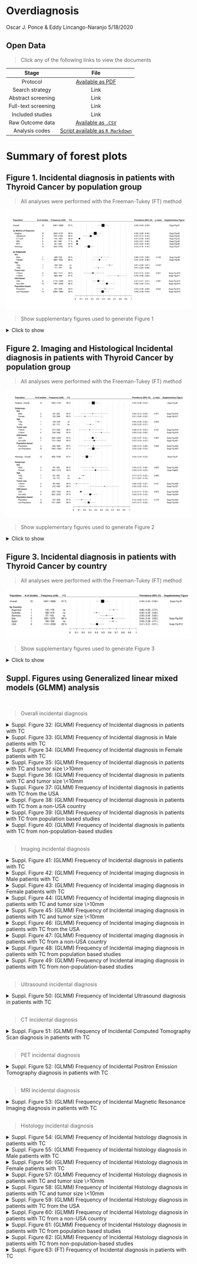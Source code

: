 Overdiagnosis
================
Oscar J. Ponce & Eddy Lincango-Naranjo
5/18/2020

## Open Data

> Click any of the following links to view the documents

|        Stage        |                                                      File                                                      |
| :-----------------: | :------------------------------------------------------------------------------------------------------------: |
|      Protocol       |     [Available as PDF](https://github.com/ponceoscarj/Overdiagnosis/blob/master/1%20Protocol/Protocol.pdf)     |
|   Search strategy   |                                                      Link                                                      |
| Abstract screening  |                                                      Link                                                      |
| Full-text screening |                                                      Link                                                      |
|  Included studies   |                                                      Link                                                      |
|  Raw Outcome data   |  [Available as `.CSV`](https://github.com/ponceoscarj/Overdiagnosis/blob/master/Data/overdiagnosis_excel.csv)  |
|   Analysis codes    | [Script available as `R Markdown`](https://github.com/ponceoscarj/Overdiagnosis/blob/master/Overdiagnosis.Rmd) |

# Summary of forest plots

## Figure 1. Incidental diagnosis in patients with Thyroid Cancer by population group

> All analyses were performed with the Freeman-Tukey (FT) method

![](Output%20Figures/summary_overall_forestplots-1.svg)<!-- -->

> Show supplementary figures used to generate Figure 1

<details>

<summary>Click to show</summary>

  - 
    
    <details>
    
    <summary> Suppl. Figure 1: (FT) Frequency of Incidental diagnosis in
    patients with TC </summary>
    
    <p>
    
    ![](Output%20Figures/ft_incidental_overall-1.svg)<!-- -->
    
    </p>
    
    </details>

  - 
    
    <details>
    
    <summary> Suppl. Figure 2: (FT) Frequency of Incidental imaging
    diagnosis in patients with TC </summary>
    
    <p>
    
    ![](Output%20Figures/ft_imaging_overall-1.svg)<!-- -->
    
    </p>
    
    </details>

  - 
    
    <details>
    
    <summary> Suppl. Figure 3: (FT) Frequency of Incidental Ultrasound
    diagnosis in patients with TC </summary>
    
    <p>
    
    ![](Output%20Figures/ft_ultrasound_overall-1.svg)<!-- -->
    
    </p>
    
    </details>

  - 
    
    <details>
    
    <summary> Suppl. Figure 4: (FT) Frequency of Incidental Computed
    Tomography Scan diagnosis in patients with TC </summary>
    
    <p>
    
    ![](Output%20Figures/ft_CT_overall-1.svg)<!-- -->
    
    </p>
    
    </details>

  - 
    
    <details>
    
    <summary> Suppl. Figure 5: (FT) Frequency of Incidental Magnetic
    Resonance Imaging diagnosis in patients with TC </summary>
    
    <p>
    
    ![](Output%20Figures/ft_mri_overall-1.svg)<!-- -->
    
    </p>
    
    </details>

  - 
    
    <details>
    
    <summary> Suppl. Figure 6: (FT) Frequency of Incidental Positron
    Emission Tomography diagnosis in patients with TC </summary>
    
    <p>
    
    ![](Output%20Figures/ft_pet_overall-1.svg)<!-- -->
    
    </p>
    
    </details>

  - 
    
    <details>
    
    <summary> Suppl. Figure 7: (FT) Frequency of Incidental histology
    diagnosis in patients with TC </summary>
    
    <p>
    
    ![](Output%20Figures/ft_histology_overall-1.svg)<!-- -->
    
    </p>
    
    </details>

  - 
    
    <details>
    
    <summary> Suppl. Figure 8: (FT) Frequency of Incidental diagnosis in
    Male patients with TC </summary>
    
    <p>
    
    ![](Output%20Figures/ft_incidental_male-1.svg)<!-- -->
    
    </p>
    
    </details>

  - 
    
    <details>
    
    <summary> Suppl. Figure 9: (FT) Frequency of Incidental diagnosis in
    Female patients with TC </summary>
    
    <p>
    
    ![](Output%20Figures/ft_incidental_female-1.svg)<!-- -->
    
    </p>
    
    </details>

  - 
    
    <details>
    
    <summary> Suppl. Figure 10: (FT) Frequency of Incidental diagnosis
    in patients with TC and tumor size \>10mm </summary>
    
    <p>
    
    ![](Output%20Figures/ft_incidental_greater10-1.svg)<!-- -->
    
    </p>
    
    </details>

  - 
    
    <details>
    
    <summary> Suppl. Figure 11: (FT) Frequency of Incidental diagnosis
    in patients with TC and tumor size \<10mm </summary>
    
    <p>
    
    ![](Output%20Figures/ft_incidental_less10-1.svg)<!-- -->
    
    </p>
    
    </details>

  - 
    
    <details>
    
    <summary> Suppl. Figure 12: (FT) Frequency of Incidental diagnosis
    in patients with TC from the USA </summary>
    
    <p>
    
    ![](Output%20Figures/ft_incidental_USA-1.svg)<!-- -->
    
    </p>
    
    </details>

  - 
    
    <details>
    
    <summary> Suppl. Figure 13: (FT) Frequency of Incidental diagnosis
    in patients with TC from a non-USA country </summary>
    
    <p>
    
    ![](Output%20Figures/ft_incidental_nonUSA-1.svg)<!-- -->
    
    </p>
    
    </details>

  - 
    
    <details>
    
    <summary> Suppl. Figure 14: (FT) Frequency of Incidental diagnosis
    in patients with TC from population based studies </summary>
    
    <p>
    
    ![](Output%20Figures/ft_incidental_pop-1.svg)<!-- -->
    
    </p>
    
    </details>

  - 
    
    <details>
    
    <summary> Suppl. Figure 15: (FT) Frequency of Incidental diagnosis
    in patients with TC from non-population-based studies </summary>
    
    <p>
    
    ![](Output%20Figures/ft_incidental_nonpop-1.svg)<!-- -->
    
    </p>
    
    </details>

</details>

## Figure 2. Imaging and Histological Incidental diagnosis in patients with Thyroid Cancer by population group

> All analyses were performed with the Freeman-Tukey (FT) method

![](Output%20Figures/summary_Imaging_Histological_forestplots-1.svg)<!-- -->

> Show supplementary figures used to generate Figure 2

<details>

<summary>Click to show</summary>

  - 
    
    <details>
    
    <summary> Suppl. Figure 2: (FT) Frequency of Incidental imaging
    diagnosis in patients with TC </summary>
    
    <p>
    
    ![](Output%20Figures/ft_imaging_overall_copy-1.svg)<!-- -->
    
    </p>
    
    </details>

  - 
    
    <details>
    
    <summary> Suppl. Figure 16: (FT) Frequency of Incidental imaging
    diagnosis in Male patients with TC </summary>
    
    <p>
    
    ![](Output%20Figures/ft_imaging_male-1.svg)<!-- -->
    
    </p>
    
    </details>

  - 
    
    <details>
    
    <summary> Suppl. Figure 17: (FT) Frequency of Incidental imaging
    diagnosis in Female patients with TC </summary>
    
    <p>
    
    ![](Output%20Figures/ft_imaging_female-1.svg)<!-- -->
    
    </p>
    
    </details>

  - 
    
    <details>
    
    <summary> Suppl. Figure 18: (FT) Frequency of Incidental imaging
    diagnosis in patients with TC and tumor size \>10mm </summary>
    
    <p>
    
    ![](Output%20Figures/ft_imaging_greater10-1.svg)<!-- -->
    
    </p>
    
    </details>

  - 
    
    <details>
    
    <summary> Suppl. Figure 19: (FT) Frequency of Incidental imaging
    diagnosis in patients with TC and tumor size \<10mm </summary>
    
    <p>
    
    ![](Output%20Figures/ft_imaging_less10-1.svg)<!-- -->
    
    </p>
    
    </details>

  - 
    
    <details>
    
    <summary> Suppl. Figure 20: (FT) Frequency of Incidental imaging
    diagnosis in patients with TC from the USA </summary>
    
    <p>
    
    ![](Output%20Figures/ft_imaging_USA-1.svg)<!-- -->
    
    </p>
    
    </details>

  - 
    
    <details>
    
    <summary> Suppl. Figure 21: (FT) Frequency of Incidental imaging
    diagnosis in patients with TC from a non-USA country </summary>
    
    <p>
    
    ![](Output%20Figures/ft_imaging_nonUSA-1.svg)<!-- -->
    
    </p>
    
    </details>

  - 
    
    <details>
    
    <summary> Suppl. Figure 22: (FT) Frequency of Incidental imaging
    diagnosis in patients with TC from population based studies
    </summary>
    
    <p>
    
    ![](Output%20Figures/ft_imaging_pop-1.svg)<!-- -->
    
    </p>
    
    </details>

  - 
    
    <details>
    
    <summary> Suppl. Figure 23: (FT) Frequency of Incidental imaging
    diagnosis in patients with TC from non-population-based studies
    </summary>
    
    <p>
    
    ![](Output%20Figures/ft_imaging_nonpop-1.svg)<!-- -->
    
    </p>
    
    </details>

  - 
    
    <details>
    
    <summary> Suppl. Figure 7: (FT) Frequency of Incidental histology
    diagnosis in patients with TC </summary>
    
    <p>
    
    ![](Output%20Figures/ft_histology_overall_copy-1.svg)<!-- -->
    
    </p>
    
    </details>

  - 
    
    <details>
    
    <summary> Suppl. Figure 24: (FT) Frequency of Incidental histology
    diagnosis in Male patients with TC </summary>
    
    <p>
    
    ![](Output%20Figures/ft_histology_male-1.svg)<!-- -->
    
    </p>
    
    </details>

  - 
    
    <details>
    
    <summary> Suppl. Figure 25: (FT) Frequency of Incidental Histology
    diagnosis in Female patients with TC </summary>
    
    <p>
    
    ![](Output%20Figures/ft_histology_female-1.svg)<!-- -->
    
    </p>
    
    </details>

  - 
    
    <details>
    
    <summary> Suppl. Figure 26: (FT) Frequency of Incidental Histology
    diagnosis in patients with TC and tumor size \>10mm </summary>
    
    <p>
    
    ![](Output%20Figures/ft_histology_greater10-1.svg)<!-- -->
    
    </p>
    
    </details>

  - 
    
    <details>
    
    <summary> Suppl. Figure 27: (FT) Frequency of Incidental Histology
    diagnosis in patients with TC and tumor size \<10mm </summary>
    
    <p>
    
    ![](Output%20Figures/ft_histidental_less10-1.svg)<!-- -->
    
    </p>
    
    </details>

  - 
    
    <details>
    
    <summary> Suppl. Figure 28: (FT) Frequency of Incidental Histology
    diagnosis in patients with TC from the USA </summary>
    
    <p>
    
    ![](Output%20Figures/ft_histology_USA-1.svg)<!-- -->
    
    </p>
    
    </details>

  - 
    
    <details>
    
    <summary> Suppl. Figure 29: (FT) Frequency of Incidental Histology
    diagnosis in patients with TC from a non-USA country </summary>
    
    <p>
    
    ![](Output%20Figures/ft_histology_nonUSA-1.svg)<!-- -->
    
    </p>
    
    </details>

  - 
    
    <details>
    
    <summary> Suppl. Figure 30: (FT) Frequency of Incidental Histology
    diagnosis in patients with TC from population based studies
    </summary>
    
    <p>
    
    ![](Output%20Figures/ft_histology_pop-1.svg)<!-- -->
    
    </p>
    
    </details>

  - 
    
    <details>
    
    <summary> Suppl. Figure 31: (FT) Frequency of Incidental Histology
    diagnosis in patients with TC from non-population-based studies
    </summary>
    
    <p>
    
    ![](Output%20Figures/ft_histology_nonpop-1.svg)<!-- -->
    
    </p>
    
    </details>

</details>

## Figure 3. Incidental diagnosis in patients with Thyroid Cancer by country

> All analyses were performed with the Freeman-Tukey (FT) method

![](Output%20Figures/summary_countries-1.svg)<!-- -->

> Show supplementary figures used to generate Figure 3

<details>

<summary>Click to show</summary>

  - 
    
    <details>
    
    <summary> Suppl. Figure 1: (FT) Frequency of Overall Incidental
    diagnosis in patients with TC </summary>
    
    <p>
    
    ![](Output%20Figures/ft_incidental_overallV2-1.svg)<!-- -->
    
    </p>
    
    </details>

  - 
    
    <details>
    
    <summary> Suppl. Figure 32: (FT) Frequency of Incidental diagnosis
    in all patients with TC from Italy</summary>
    
    <p>
    
    ![](Output%20Figures/ft_incidental_italy-1.svg)<!-- -->
    
    </p>
    
    </details>

  - 
    
    <details>
    
    <summary> Suppl. Figure 12: (FT) Frequency of Incidental diagnosis
    in patients with TC from the USA </summary>
    
    <p>
    
    ![](Output%20Figures/ft_imaging_USAV2-1.svg)<!-- -->
    
    </p>
    
    </details>

</details>

## Suppl. Figures using Generalized linear mixed models (GLMM) analysis

<br />

> Overall incidental diagnosis

<details>

<summary> Suppl. Figure 32: (GLMM) Frequency of Incidental diagnosis in
patients with TC </summary>

<p>

![](Output%20Figures/glmm_incidental_overall-1.svg)<!-- -->

</p>

</details>

<details>

<summary> Suppl. Figure 33: (GLMM) Frequency of Incidental diagnosis in
Male patients with TC </summary>

<p>

![](Output%20Figures/glmm_incidental_male-1.svg)<!-- -->

</p>

</details>

<details>

<summary> Suppl. Figure 34: (GLMM) Frequency of Incidental diagnosis in
Female patients with TC </summary>

<p>

![](Output%20Figures/glmm_incidental_female-1.svg)<!-- -->

</p>

</details>

<details>

<summary> Suppl. Figure 35: (GLMM) Frequency of Incidental diagnosis in
patients with TC and tumor size \>10mm </summary>

<p>

![](Output%20Figures/glmm_incidental_greater10-1.svg)<!-- -->

</p>

</details>

<details>

<summary> Suppl. Figure 36: (GLMM) Frequency of Incidental diagnosis in
patients with TC and tumor size \<10mm </summary>

<p>

![](Output%20Figures/glmm_incidental_less10-1.svg)<!-- -->

</p>

</details>

<details>

<summary> Suppl. Figure 37: (GLMM) Frequency of Incidental diagnosis in
patients with TC from the USA </summary>

<p>

![](Output%20Figures/glmm_incidental_USA-1.svg)<!-- -->

</p>

</details>

<details>

<summary> Suppl. Figure 38: (GLMM) Frequency of Incidental diagnosis in
patients with TC from a non-USA country </summary>

<p>

![](Output%20Figures/glmm_incidental_nonUSA-1.svg)<!-- -->

</p>

</details>

<details>

<summary> Suppl. Figure 39: (GLMM) Frequency of Incidental diagnosis in
patients with TC from population based studies </summary>

<p>

![](Output%20Figures/glmm_incidental_pop-1.svg)<!-- -->

</p>

</details>

<details>

<summary> Suppl. Figure 40: (GLMM) Frequency of Incidental diagnosis in
patients with TC from non-population-based studies </summary>

<p>

![](Output%20Figures/glmm_incidental_nonpop-1.svg)<!-- -->

</p>

</details>

<br />

> Imaging incidental diagnosis

<details>

<summary> Suppl. Figure 41: (GLMM) Frequency of Incidental diagnosis in
patients with TC </summary>

<p>

![](Output%20Figures/glmm_imaging_overall-1.svg)<!-- -->

</p>

</details>

<details>

<summary> Suppl. Figure 42: (GLMM) Frequency of Incidental imaging
diagnosis in Male patients with TC </summary>

<p>

![](Output%20Figures/glmm_imaging_male-1.svg)<!-- -->

</p>

</details>

<details>

<summary> Suppl. Figure 43: (GLMM) Frequency of Incidental imaging
diagnosis in Female patients with TC </summary>

<p>

![](Output%20Figures/glmm_imaging_female-1.svg)<!-- -->

</p>

</details>

<details>

<summary> Suppl. Figure 44: (GLMM) Frequency of Incidental imaging
diagnosis in patients with TC and tumor size \>10mm </summary>

<p>

![](Output%20Figures/glmm_imaging_greater10-1.svg)<!-- -->

</p>

</details>

<details>

<summary> Suppl. Figure 45: (GLMM) Frequency of Incidental imaging
diagnosis in patients with TC and tumor size \<10mm </summary>

<p>

![](Output%20Figures/glmm_imaging_less10-1.svg)<!-- -->

</p>

</details>

<details>

<summary> Suppl. Figure 46: (GLMM) Frequency of Incidental imaging
diagnosis in patients with TC from the USA </summary>

<p>

![](Output%20Figures/glmm_imaging_USA-1.svg)<!-- -->

</p>

</details>

<details>

<summary> Suppl. Figure 47: (GLMM) Frequency of Incidental imaging
diagnosis in patients with TC from a non-USA country </summary>

<p>

![](Output%20Figures/glmm_imaging_nonUSA-1.svg)<!-- -->

</p>

</details>

<details>

<summary> Suppl. Figure 48: (GLMM) Frequency of Incidental imaging
diagnosis in patients with TC from population based studies </summary>

<p>

![](Output%20Figures/glmm_imaging_pop-1.svg)<!-- -->

</p>

</details>

<details>

<summary> Suppl. Figure 49: (GLMM) Frequency of Incidental imaging
diagnosis in patients with TC from non-population-based studies
</summary>

<p>

![](Output%20Figures/glmm_imaging_nonpop-1.svg)<!-- -->

</p>

</details>

<br />

> Ultrasound incidental diagnosis

<details>

<summary> Suppl. Figure 50: (GLMM) Frequency of Incidental Ultrasound
diagnosis in patients with TC </summary>

<p>

![](Output%20Figures/glmm_ultrasound_overall-1.svg)<!-- -->

</p>

</details>

<br />

> CT incidental diagnosis

<details>

<summary> Suppl. Figure 51: (GLMM) Frequency of Incidental Computed
Tomography Scan diagnosis in patients with TC </summary>

<p>

![](Output%20Figures/glmm_CT_overall-1.svg)<!-- -->

</p>

</details>

<br />

> PET incidental diagnosis

<details>

<summary> Suppl. Figure 52: (GLMM) Frequency of Incidental Positron
Emission Tomography diagnosis in patients with TC </summary>

<p>

![](Output%20Figures/glmm_pet_overall-1.svg)<!-- -->

</p>

</details>

<br />

> MRI incidental diagnosis

<details>

<summary> Suppl. Figure 53: (GLMM) Frequency of Incidental Magnetic
Resonance Imaging diagnosis in patients with TC </summary>

<p>

![](Output%20Figures/glmm_mri_overall-1.svg)<!-- -->

</p>

</details>

<br />

> Histology incidental diagnosis

<details>

<summary> Suppl. Figure 54: (GLMM) Frequency of Incidental histology
diagnosis in patients with TC </summary>

<p>

![](Output%20Figures/glmm_histology_overall-1.svg)<!-- -->

</p>

</details>

<details>

<summary> Suppl. Figure 55: (GLMM) Frequency of Incidental histology
diagnosis in Male patients with TC </summary>

<p>

![](Output%20Figures/glmm_histology_male-1.svg)<!-- -->

</p>

</details>

<details>

<summary> Suppl. Figure 56: (GLMM) Frequency of Incidental Histology
diagnosis in Female patients with TC </summary>

<p>

![](Output%20Figures/glmm_histology_female-1.svg)<!-- -->

</p>

</details>

<details>

<summary> Suppl. Figure 57: (GLMM) Frequency of Incidental Histology
diagnosis in patients with TC and tumor size \>10mm </summary>

<p>

![](Output%20Figures/glmm_histology_greater10-1.svg)<!-- -->

</p>

</details>

<details>

<summary> Suppl. Figure 58: (GLMM) Frequency of Incidental Histology
diagnosis in patients with TC and tumor size \<10mm </summary>

<p>

![](Output%20Figures/glmm_histidental_less10-1.svg)<!-- -->

</p>

</details>

<details>

<summary> Suppl. Figure 59: (GLMM) Frequency of Incidental Histology
diagnosis in patients with TC from the USA </summary>

<p>

![](Output%20Figures/glmm_histology_USA-1.svg)<!-- -->

</p>

</details>

<details>

<summary> Suppl. Figure 60: (GLMM) Frequency of Incidental Histology
diagnosis in patients with TC from a non-USA country </summary>

<p>

![](Output%20Figures/glmm_histology_nonUSA-1.svg)<!-- -->

</p>

</details>

<details>

<summary> Suppl. Figure 61: (GLMM) Frequency of Incidental Histology
diagnosis in patients with TC from population based studies </summary>

<p>

![](Output%20Figures/glmm_histology_pop-1.svg)<!-- -->

</p>

</details>

<details>

<summary> Suppl. Figure 62: (GLMM) Frequency of Incidental Histology
diagnosis in patients with TC from non-population-based studies
</summary>

<p>

![](Output%20Figures/glmm_histology_nonpop-1.svg)<!-- -->

</p>

</details>

<details>

<summary> Suppl. Figure 63: (FT) Frequency of Incidental diagnosis in
patients with TC </summary>

<p>

![](Output%20Figures/ft_nonincidental_overall-1.svg)<!-- -->

<details>

<summary> Suppl. Figure 64: (GLMM) Frequency of Incidental Histology
diagnosis in patients with TC from non-population-based studies
</summary>

<p>

![](Output%20Figures/glmm_nonincidental_overall-1.svg)<!-- -->

</p>

</details>
